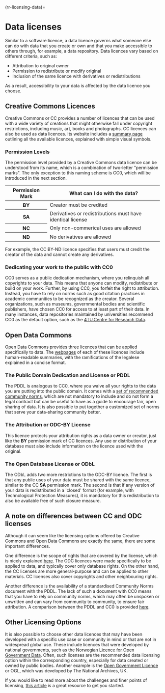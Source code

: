(rr-licensing-data)=
# Data licenses

Similar to a software licence, a data licence governs what someone else can do with data that you create or own and that you make accessible to others through, for example, a data repository.
Data licences vary based on different criteria, such as:
* Attribution to original owner
* Permission to redistribute or modify original
* Inclusion of the same licence with derivatives or redistributions

As a result, accessibility to your data is affected by the data licence you choose. <br>

## Creative Commons Licences

Creative Commons or CC provides a number of licences that can be used with a wide variety of creations that might otherwise fall under copyright restrictions, including music, art, books and photographs.
CC licences can also be used as data licences. 
Its website includes a [summary page](https://creativecommons.org/about/cclicenses/) outlining all the available licences, explained with simple visual symbols. 

### Permission Levels

The permission level provided by a Creative Commons data licence can be understood from its name, which is a combination of two-letter "permission marks".
The only exception to this naming scheme is CC0, which will be introduced in the next section.

<table>
    <thead>
        <tr>
            <th rowspan="4">Permission Mark</th>
            <th colspan="5">What can I do with the data?</th>
        </tr>
    </thead>
    <tbody>
        <tr>
            <th>BY</th>
            <td>Creator must be credited</td>
        </tr>
        <tr>
            <th>SA</th>
            <td>Derivatives or redistributions must have identical license</td>
        </tr>
        <tr>
            <th>NC</th>
            <td>Only non-commerical uses are allowed</td>
        </tr>
        <tr>
            <th>ND</th>
            <td>No derivatives are allowed</td>
        </tr>
    </tbody>
</table>

For example, the CC BY-ND licence specifies that users must credit the creator of the data and cannot create any derivatives.

### Dedicating your work to the public with CC0

CC0 serves as a public dedication mechanism, where you relinquish all copyrights to your data.
This means that anyone can modify, redistribute or build on your work.
Further, by using CC0, you forfeit the right to attribution.
Instead, you have to rely on norms such as good citation practices in academic communities to be recognized as the creator.
Several organizations, such as museums, governmental bodies and scientific publishers, have chosen CC0 for access to at least part of their data.
In many instances, data repositories maintained by universities recommend CC0 as the default option, such as the [4TU.Centre for Research Data](https://researchdata.4tu.nl/en/use-4turesearchdata/archive-research-data/upload-your-data-in-our-data-archive/licencing/).

## Open Data Commons

Open Data Commons provides three licences that can be applied specifically to data.
The [webpages](https://opendatacommons.org/licenses/index.html) of each of these licences include human-readable summaries, with the ramifications of the legalese explained in a concise format.

### The Public Domain Dedication and License or PDDL

The PDDL is analogous to CC0, where you waive all your rights to the data you are putting into the public domain.
It comes with a [set of recommended community norms](https://opendatacommons.org/licenses/pddl/norms.html), which are not mandatory to include and do not form a legal contract but can be useful to have as a guide to encourage fair, open sharing of data.
It is also possible to put together a customized set of norms that serve your data-sharing community better.

### The Attribution or ODC-BY License

This licence protects your attribution rights as a data owner or creator, just like the **BY** permission mark of CC licences.
Any use or distribution of your database must also include information on the licence used with the original.

### The Open Database License or ODbL

The ODbL adds two more restrictions to the ODC-BY licence.
The first is that any public uses of your data must be shared with the same licence, similar to the CC **SA** permission mark.
The second is that if any version of your data is redistributed in a 'closed' format (for example, with Technological Protection Measures), it is mandatory for this redistribution to also be available free of such closure measure.

## A note on differences between CC and ODC licenses

Although it can seem like the licensing options offered by Creative Commons and Open Data Commons are exactly the same, there are some important differences.<br>

One difference is the scope of rights that are covered by the license, which is nicely explained [here](https://wiki.creativecommons.org/wiki/Data#What_is_the_difference_between_the_Open_Data_Commons_licenses_and_the_CC_4.0_licenses.3F).
The ODC licences were made specifically to be applied to data, and typically cover only database rights.
On the other hand, the CC licenses are more general-purpose and can be applied to other materials.
CC licenses also cover copyrights and other neighbouring rights.<br>

Another difference is the availability of a standardised Community Norms document with the PDDL.
The lack of such a document with CC0 means that you have to rely on community norms, which may often be unspoken or unwritten and can vary from community to community, to ensure fair attribution.
A comparison between the PDDL and CC0 is provided [here](https://opendatacommons.org/faq.1.html).

## Other Licensing Options

It is also possible to choose other data licences that may have been developed with a specific use case or community in mind or that are not in widespread global use.
These include licences that were developed by national governments, such as the [Norwegian Licence for Open Government Data](https://data.norge.no/nlod/en/).
Often, such licenses are the recommended data licensing option within the corresponding country, especially for data created or owned by public bodies.
Another example is the [Open Government Licence](http://www.nationalarchives.gov.uk/doc/open-government-licence/version/3/) or OGL, which was developed by The National Archives, UK. <br>

If you would like to read more about the challenges and finer points of licensing, [this article](https://research.okfn.org/avoiding-data-use-silos/) is a great resource to get you started.





